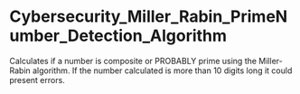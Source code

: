 # Cybersecurity_Miller_Rabin_PrimeNumber_Detection_Algorithm
Calculates if a number is composite or PROBABLY prime using the Miller-Rabin algorithm.
If the number calculated is more than 10 digits long it could present errors.
